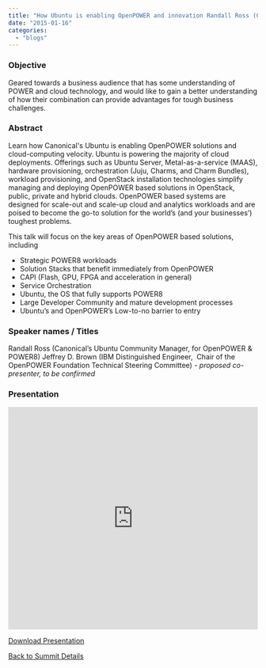 ```yaml
---
title: "How Ubuntu is enabling OpenPOWER and innovation Randall Ross (Canonical)"
date: "2015-01-16"
categories: 
  - "blogs"
---
```


### Objective

Geared towards a business audience that has some understanding of POWER and cloud technology, and would like to gain a better understanding of how their combination can provide advantages for tough business challenges.

### Abstract

Learn how Canonical's Ubuntu is enabling OpenPOWER solutions and cloud-computing velocity. Ubuntu is powering the majority of cloud deployments. Offerings such as Ubuntu Server, Metal-as-a-service (MAAS), hardware provisioning, orchestration (Juju, Charms, and Charm Bundles), workload provisioning, and OpenStack installation technologies simplify managing and deploying OpenPOWER based solutions in OpenStack, public, private and hybrid clouds. OpenPOWER based systems are designed for scale-out and scale-up cloud and analytics workloads and are poised to become the go-to solution for the world’s (and your businesses’) toughest problems.

This talk will focus on the key areas of OpenPOWER based solutions, including

- Strategic POWER8 workloads
- Solution Stacks that benefit immediately from OpenPOWER
- CAPI (Flash, GPU, FPGA and acceleration in general)
- Service Orchestration
- Ubuntu, the OS that fully supports POWER8
- Large Developer Community and mature development processes
- Ubuntu’s and OpenPOWER’s Low-to-no barrier to entry

### Speaker names / Titles

Randall Ross (Canonical’s Ubuntu Community Manager, for OpenPOWER & POWER8) Jeffrey D. Brown (IBM Distinguished Engineer,  Chair of the OpenPOWER Foundation Technical Steering Committee) _\- proposed co-presenter, to be confirmed_

### Presentation

<iframe src="https://openpowerfoundation.org/wp-content/uploads/2015/03/Randall-Ross_OPFS2015_Canonical_031715.pdf" width="100%" height="450" frameborder="0"></iframe>

 [Download Presentation](https://openpowerfoundation.org/wp-content/uploads/2015/03/Randall-Ross_OPFS2015_Canonical_031715.pdf)

[Back to Summit Details](javascript:history.back())
